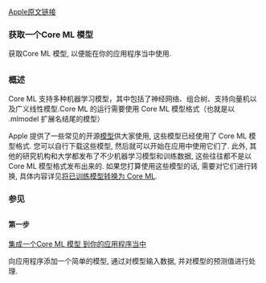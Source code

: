 [Apple原文链接](https://developer.apple.com/documentation/coreml/getting_a_core_ml_model)

### 获取一个Core ML 模型

获取Core ML 模型, 以便能在你的应用程序当中使用.

##

### 概述

Core ML 支持多种机器学习模型，其中包括了神经网络、组合树、支持向量机以及广义线性模型.Core ML 的运行需要使用 Core ML 模型格式（也就是以 .mlmodel 扩展名结尾的模型）

Apple 提供了一些常见的开源[模型](https://developer.apple.com/machine-learning)供大家使用, 这些模型已经使用了 Core ML 模型格式. 您可以自行下载这些模型, 然后就可以开始在应用中使用它们了. 此外, 其他的研究机构和大学都发布了不少机器学习模型和训练数据, 这些往往都不是以 Core ML 模型格式发布出来的. 如果您打算使用这些模型的话, 需要对它们进行转换, 具体内容详见[将已训练模型转换为 Core ML](https://developer.apple.com/documentation/coreml/converting_trained_models_to_core_ml).

### 参见
##
#### 第一步
[集成一个Core ML 模型 到你的应用程序当中](https://developer.apple.com/documentation/coreml/integrating_a_core_ml_model_into_your_app)

向应用程序添加一个简单的模型, 通过对模型输入数据, 并对模型的预测值进行处理.
